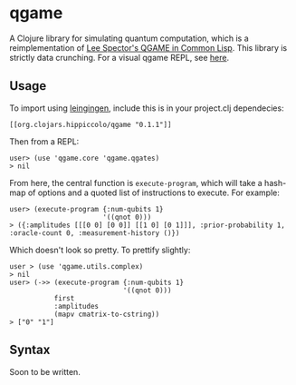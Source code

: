 # qgame

A Clojure library for simulating quantum computation, which is a reimplementation of [Lee Spector's QGAME in Common Lisp](http://faculty.hampshire.edu/lspector/qgame.html). This library is strictly data crunching. For a visual qgame REPL, see [here](https://github.com/zhx2013/qgame-seesaw).

## Usage

To import using [leingingen](http://leiningen.org/), include this is in your project.clj dependecies:

	[[org.clojars.hippiccolo/qgame "0.1.1"]]

Then from a REPL:

	user> (use 'qgame.core 'qgame.qgates)
	> nil

From here, the central function is `execute-program`, which will take a hash-map of options and a quoted list of instructions to execute. For example:

	user> (execute-program {:num-qubits 1}
	                       '((qnot 0)))
	> ({:amplitudes [[[0 0] [0 0]] [[1 0] [0 1]]], :prior-probability 1, :oracle-count 0, :measurement-history ()})

Which doesn't look so pretty. To prettify slightly:

	user > (use 'qgame.utils.complex)
	> nil
	user> (->> (execute-program {:num-qubits 1}
	                            '((qnot 0)))
	           first
	           :amplitudes
	           (mapv cmatrix-to-cstring))
	> ["0" "1"]

## Syntax

Soon to be written.
